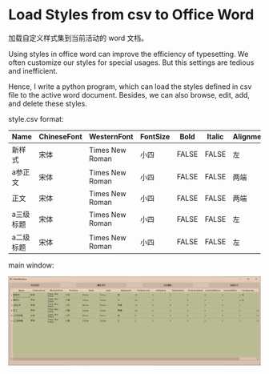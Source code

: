 # Load Styles from csv to Office Word

加载自定义样式集到当前活动的 word 文档。

Using styles in office word can improve the efficiency of typesetting. We often customize our styles for special usages. But this settings are tedious and inefficient. 

Hence, I write a python program, which can load the styles defined in csv file to the active word document. Besides, we can also browse, edit, add, and delete these styles.

style.csv format:

| Name      | ChineseFont | WesternFont     | FontSize | Bold  | Italic | Alignment | OutlineLevel | LeftIndent | RightIndent | FirstLineIndent | LineUnitBefore | LineUnitAfter | LineSpacing | Shortcut |
| --------- | ----------- | --------------- | -------- | ----- | ------ | --------- | ------------ | ---------- | ----------- | --------------- | -------------- | ------------- | ----------- | -------- |
| 新样式    | 宋体        | Times New Roman | 小四     | FALSE | FALSE  | 左        | 10           | 0          | 0           | 2               | 0              | 0             | 1.25        |          |
| a参正文   | 宋体        | Times New Roman | 小四     | FALSE | FALSE  | 两端      | 10           | 0          | 0           | 0               | 0              | 0             | 1           |          |
| 正文      | 宋体        | Times New Roman | 小四     | FALSE | FALSE  | 两端      | 10           | 0          | 0           | 2               | 0              | 0             | 1           | ctrl+`   |
| a三级标题 | 宋体        | Times New Roman | 小四     | FALSE | FALSE  | 左        | 3            | 0          | 0           | 0               | 0              | 0             | 1           | ctrl+3   |
| a二级标题 | 宋体        | Times New Roman | 小四     | FALSE | FALSE  | 左        | 2            | 0          | 0           | 0               | 0              | 0             | 1           | ctrl+2   |

main window:

<center><img src="images/window.png" width=900px></center>